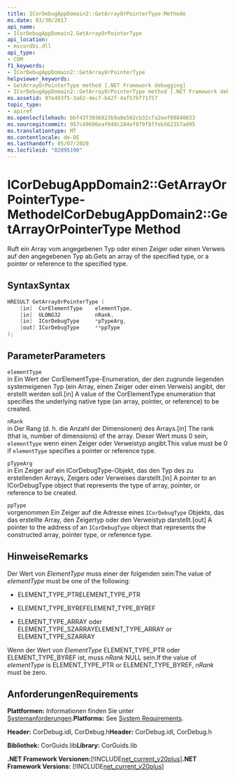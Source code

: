 ```yaml
---
title: ICorDebugAppDomain2::GetArrayOrPointerType-Methode
ms.date: 03/30/2017
api_name:
- ICorDebugAppDomain2.GetArrayOrPointerType
api_location:
- mscordbi.dll
api_type:
- COM
f1_keywords:
- ICorDebugAppDomain2::GetArrayOrPointerType
helpviewer_keywords:
- GetArrayOrPointerType method [.NET Framework debugging]
- ICorDebugAppDomain2::GetArrayOrPointerType method [.NET Framework debugging]
ms.assetid: 97e493f5-3a62-4ec7-b42f-4af57bf71f57
topic_type:
- apiref
ms.openlocfilehash: bbf43f3936823b9a8e562cb32cfa2eef08840033
ms.sourcegitcommit: 957c49696eaf048c284ef8f9f8ffeb562357ad95
ms.translationtype: MT
ms.contentlocale: de-DE
ms.lasthandoff: 05/07/2020
ms.locfileid: "82895190"
---
```

# <a name="icordebugappdomain2getarrayorpointertype-method"></a><span data-ttu-id="9c924-102">ICorDebugAppDomain2::GetArrayOrPointerType-Methode</span><span class="sxs-lookup"><span data-stu-id="9c924-102">ICorDebugAppDomain2::GetArrayOrPointerType Method</span></span>
<span data-ttu-id="9c924-103">Ruft ein Array vom angegebenen Typ oder einen Zeiger oder einen Verweis auf den angegebenen Typ ab.</span><span class="sxs-lookup"><span data-stu-id="9c924-103">Gets an array of the specified type, or a pointer or reference to the specified type.</span></span>  
  
## <a name="syntax"></a><span data-ttu-id="9c924-104">Syntax</span><span class="sxs-lookup"><span data-stu-id="9c924-104">Syntax</span></span>  
  
```cpp  
HRESULT GetArrayOrPointerType (  
    [in]  CorElementType    elementType,  
    [in]  ULONG32           nRank,  
    [in]  ICorDebugType     *pTypeArg,  
    [out] ICorDebugType     **ppType  
);  
```  
  
## <a name="parameters"></a><span data-ttu-id="9c924-105">Parameter</span><span class="sxs-lookup"><span data-stu-id="9c924-105">Parameters</span></span>  
 `elementType`  
 <span data-ttu-id="9c924-106">in Ein Wert der CorElementType-Enumeration, der den zugrunde liegenden systemeigenen Typ (ein Array, einen Zeiger oder einen Verweis) angibt, der erstellt werden soll.</span><span class="sxs-lookup"><span data-stu-id="9c924-106">[in] A value of the CorElementType enumeration that specifies the underlying native type (an array, pointer, or reference) to be created.</span></span>  
  
 `nRank`  
 <span data-ttu-id="9c924-107">in Der Rang (d. h. die Anzahl der Dimensionen) des Arrays.</span><span class="sxs-lookup"><span data-stu-id="9c924-107">[in] The rank (that is, number of dimensions) of the array.</span></span> <span data-ttu-id="9c924-108">Dieser Wert muss 0 sein, `elementType` wenn einen Zeiger oder Verweistyp angibt.</span><span class="sxs-lookup"><span data-stu-id="9c924-108">This value must be 0 if `elementType` specifies a pointer or reference type.</span></span>  
  
 `pTypeArg`  
 <span data-ttu-id="9c924-109">in Ein Zeiger auf ein ICorDebugType-Objekt, das den Typ des zu erstellenden Arrays, Zeigers oder Verweises darstellt.</span><span class="sxs-lookup"><span data-stu-id="9c924-109">[in] A pointer to an ICorDebugType object that represents the type of array, pointer, or reference to be created.</span></span>  
  
 `ppType`  
 <span data-ttu-id="9c924-110">vorgenommen Ein Zeiger auf die Adresse eines `ICorDebugType` Objekts, das das erstellte Array, den Zeigertyp oder den Verweistyp darstellt.</span><span class="sxs-lookup"><span data-stu-id="9c924-110">[out] A pointer to the address of an `ICorDebugType` object that represents the constructed array, pointer type, or reference type.</span></span>  
  
## <a name="remarks"></a><span data-ttu-id="9c924-111">Hinweise</span><span class="sxs-lookup"><span data-stu-id="9c924-111">Remarks</span></span>  
 <span data-ttu-id="9c924-112">Der Wert von *ElementType* muss einer der folgenden sein:</span><span class="sxs-lookup"><span data-stu-id="9c924-112">The value of *elementType* must be one of the following:</span></span>  
  
- <span data-ttu-id="9c924-113">ELEMENT_TYPE_PTR</span><span class="sxs-lookup"><span data-stu-id="9c924-113">ELEMENT_TYPE_PTR</span></span>  
  
- <span data-ttu-id="9c924-114">ELEMENT_TYPE_BYREF</span><span class="sxs-lookup"><span data-stu-id="9c924-114">ELEMENT_TYPE_BYREF</span></span>  
  
- <span data-ttu-id="9c924-115">ELEMENT_TYPE_ARRAY oder ELEMENT_TYPE_SZARRAY</span><span class="sxs-lookup"><span data-stu-id="9c924-115">ELEMENT_TYPE_ARRAY or ELEMENT_TYPE_SZARRAY</span></span>  
  
 <span data-ttu-id="9c924-116">Wenn der Wert von *ElementType* ELEMENT_TYPE_PTR oder ELEMENT_TYPE_BYREF ist, muss *nRank* NULL sein.</span><span class="sxs-lookup"><span data-stu-id="9c924-116">If the value of *elementType* is ELEMENT_TYPE_PTR or ELEMENT_TYPE_BYREF, *nRank* must be zero.</span></span>  
  
## <a name="requirements"></a><span data-ttu-id="9c924-117">Anforderungen</span><span class="sxs-lookup"><span data-stu-id="9c924-117">Requirements</span></span>  
 <span data-ttu-id="9c924-118">**Plattformen:** Informationen finden Sie unter [Systemanforderungen](../../get-started/system-requirements.md).</span><span class="sxs-lookup"><span data-stu-id="9c924-118">**Platforms:** See [System Requirements](../../get-started/system-requirements.md).</span></span>  
  
 <span data-ttu-id="9c924-119">**Header:** CorDebug.idl, CorDebug.h</span><span class="sxs-lookup"><span data-stu-id="9c924-119">**Header:** CorDebug.idl, CorDebug.h</span></span>  
  
 <span data-ttu-id="9c924-120">**Bibliothek:** CorGuids.lib</span><span class="sxs-lookup"><span data-stu-id="9c924-120">**Library:** CorGuids.lib</span></span>  
  
 <span data-ttu-id="9c924-121">**.NET Framework Versionen:**[!INCLUDE[net_current_v20plus](../../../../includes/net-current-v20plus-md.md)]</span><span class="sxs-lookup"><span data-stu-id="9c924-121">**.NET Framework Versions:** [!INCLUDE[net_current_v20plus](../../../../includes/net-current-v20plus-md.md)]</span></span>
